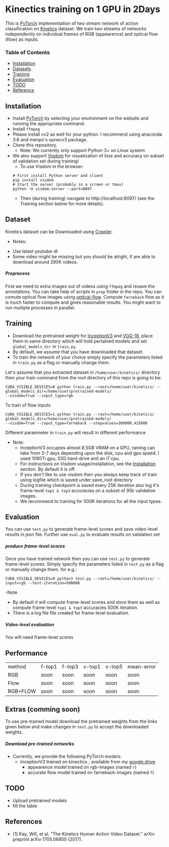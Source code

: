 # Kinectics training on 1 GPU in 2Days
This is [PyTorch](http://pytorch.org/) implementation of two stream network of action classification on [Kinetics](https://deepmind.com/research/open-source/open-source-datasets/kinetics/) dataset.
We train two streams of networks independently on individual frames of RGB (appearence) and optical flow (flow) as inputs.

### Table of Contents
- <a href='#installation'>Installation</a>
- <a href='#datasets'>Datasets</a>
- <a href='#training'>Training</a>
- <a href='#building'>Evaluation</a>
- <a href='#todo'>TODO</a>
- <a href='#references'>Reference</a>

## Installation
- Install [PyTorch](http://pytorch.org/) by selecting your environment on the website and running the appropriate command.
- Install `ffmpeg`
- Please install cv2 as well for your python. I recommend using anaconda 3.6 and menpo's opnecv3 package.
- Clone this repository.
  * Note: We currently only support Python 3+ on Linux system
- We also support [Visdom](https://github.com/facebookresearch/visdom) for visualization of loss and accuracy on subset of validation set during training!
  * To use Visdom in the browser: 
  ```Shell
  # First install Python server and client 
  pip install visdom
  # Start the server (probably in a screen or tmux)
  python -m visdom.server --port=8097
  ```
  * Then (during training) navigate to http://localhost:8097/ (see the Training section below for more details).

## Dataset
Kinetics dataset can be Downloaded using [Crawler](https://github.com/activitynet/ActivityNet/tree/master/Crawler/Kinetics).

- Notes:
 * Use latest youtube-dl
 * Some video might be missing but you should be alright, if are able to download around 290K videos.

##### Preprocess
First we need to extra images out of videos using `ffmpeg` and resave the annotations.
You can take help of scripts in `prep` folder in the repo.
You can comute optical flow images using [optical-flow](https://github.com/gurkirt/optical-flow).
Compute `farneback` flow as it is much faster to compute and gives reasonable results. 
You might want to run multiple processes in parallel. 

## Training
- Download the pretrained weight for [InceptionV3](https://download.pytorch.org/models/inception_v3_google-1a9a5a14.pth)
 and [VGG-16](https://s3.amazonaws.com/amdegroot-models/vgg16_reducedfc.pth), 
 place them in same directory which will hold pertained models and set `global_models_dir` in `train.py`. 
- By default, we assume that you have downloaded that dataset.    
- To train the network of your choice simply specify the parameters listed in `train.py` as a flag or manually change them.

Let's assume that you extracted dataset in `/home/user/kinetics/` directory then your train command from the root directory of this repo is going to be:

```Shell
CUDA_VISIBLE_DEVICES=0 python train.py --root=/home/user/kinetics/ --global_models_dir=/home/user/pretrained-models/
--visdom=True --input_type=rgb
```

To train of flow inputs
```Shell
CUDA_VISIBLE_DEVICES=1 python train.py --root=/home/user/kinetics/ global_models_dir=/home/user/pretrained-models/
--visdom=True --input_type=farneback --stepvalues=300000,425000
```

Different paramneter in `train.py` will result in different performance

- Note:
  * InceptionV3 occupies almost 8.5GB VRAM on a GPU, 
   raining can take from 3-7 days  depending upon the disk, cpu and gpu speed. 
   I used 1080Ti gpu, SSD hard-drive and an i7 cpu.  
  * For instructions on Visdom usage/installation, see the <a href='#installation'>Installation</a> section. 
    By default it is off.
  * If you don't like to use visdom then you always keep track of train using logfile which is saved under save_root directory
  * During training checkpoint is saved every 25K iteration also log it's frame-level `top1 & top3` 
    accuracies on a subset of 95k validation images.
  * We recommend to training for 500K iterations for all the input types.

## Evaluation
You can use `test.py` to generate frame-level scores and save video-level results in json file.
Further use `eval.py` to evaluate results on validation set 

##### produce frame-level scores
Once you have trained network then you can use `test.py` to generate frame-level scores.
Simply specify the parameters listed in `test.py` as a flag or manually change them. for e.g.:

```Shell
CUDA_VISIBLE_DEVICES=0 python3 test.py --root=/home/user/kinetics/ --input=rgb --test-iteration=500000
```
-Note
  * By default it will compute frame-level scores and store them 
  as well as compute frame-level `top1 & top3` accuracies 500K iteration.
  * There is a log file file created for frame-level evaluation.

##### Video-level evaluation
You will need frame-level scores

## Performance

<table style="width:100% th">
  <tr>
    <td> method </td>
    <td>f-top1</td> 
    <td>f-top3</td>
    <td>v-top1</td>
    <td>v-top5</td>
    <td>mean-error</td>
  </tr>
  <tr>
    <td align="left">RGB</td> 
    <td> soon </td>
    <td> soon </td>
    <td> soon </td> 
    <td> soon </td>
    <td> soon </td>
  </tr>
  <tr>
    <td align="left">Flow</td> 
    <td> soon </td>
    <td> soon </td>
    <td> soon </td> 
    <td> soon </td>
    <td> soon </td>
  </tr>
  <tr>
    <td align="left">RGB+FLOW</td> 
    <td> soon </td>
    <td> soon </td>
    <td> soon </td> 
    <td> soon </td>
    <td> soon </td>
  </tr>
</table>

## Extras (comming soon)
To use pre-trained model download the pretrained weights from the links given below and make changes in `test.py` to accept the downloaded weights. 

##### Download pre-trained networks
- Currently, we provide the following PyTorch models: 
    * InceptionV3 trained on kinectics ; available from my [google drive]()
      - appearence model trained on rgb-images (named `r`)
      - accurate flow model trained on farneback-images (named `f`)    

## TODO
 - Upload pretrained models
 - fill the table

## References
- [1] Kay, Will, et al. "The Kinetics Human Action Video Dataset." arXiv preprint arXiv:1705.06950 (2017).
